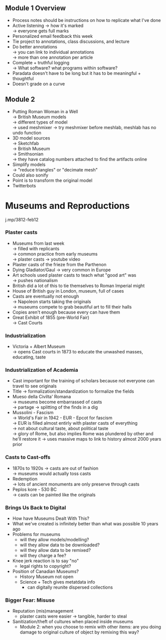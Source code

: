 ## Module 1 Overview
- Process notes should be instructions on how to replicate what I've done
- Active listening -> how it's marked  
-> everyone gets full marks
- Personalized email feedback this week
- Tie project to annotations, class discussions, and lecture
- Do better annotations  
-> you can link to individual annotations  
-> more than one annotation per article  
- Complete + truthful logging  
-> What software? what programs within software?
- Paradata doesn't have to be long but it has to be meaningful + thoughtful
- Doesn't grade on a curve

## Module 2
- Putting Roman Woman in a Well  
-> British Museum models  
-> different types of model  
-> used meshmixer -> try meshmixer before meshlab, meshlab has no undo function  
- 3D model sources  
-> Sketchfab  
  -> British Museum  
  -> Smithsonian  
    -> they have catalog numbers attached to find the artifacts online
- Simplify models  
-> "reduce triangles" or "decimate mesh"  
- Could also sonify
- Point is to transform the original model
- Twitterbots  

# Museums and Reproductions
j.mp/3812-feb12

### Plaster casts
- Museums from last week  
-> filled with replicants  
  -> common practice from early museums  
    -> plaster casts -> youtube video  
- Plaster casts of the frieze from the Parthenon
- Dying Gladiator/Gaul -> very common in Europe
- Art schools used plaster casts to teach what "good art" was  
-> pushes nationalism  
- British did a lot of this to tie themselves to Roman Imperial might
- House of British guy in London, museum, full of cases
- Casts are eventually not enough  
-> Napoleon starts taking the originals  
-> museums compete to grab beautiful art to fill their halls  
- Copies aren't enough because every can have them
- Great Exhibit of 1855 (pre-World Fair)  
-> Cast Courts  

### Industrialization
- Victoria + Albert Museum  
-> opens Cast courts in 1873 to educate the unwashed masses, educating, taste  

### Industrialization of Academia
- Cast important for the training of scholars because not everyone can travel to see originals
- Title -> formalization/standardization to formalize the fields
- Mueso della Civilta' Romana  
-> museums become embarrassed of casts  
-> partage -> splitting of the finds in a dig  
- Mussolini - Fascism  
-> World's Fair in 1942 - EUR - Epcot for fascism  
-> EUR is filled almost entirly with plaster casts of everything  
-> not about cultural taste, about political taste  
  -> glory of Rome, but also implies Rome was plundered by other and he'll restore it
-> uses massive maps to link to history almost 2000 years prior  

### Casts to Cast-offs
- 1870s to 1920s -> casts are out of fashion  
-> museums would actually toss casts  
- Redemption  
-> lots of ancient monuments are only preserve through casts  
- Peplos kore - 530 BC  
-> casts can be painted like the originals  

### Brings Us Back to Digital
- How have Museums Dealt With This?
- What we've created is infinitely better than what was possible 10 years ago
- Problems for museums
  - will they allow models/modelling?
  - will they allow data to be downloaded?
  - will they allow data to be remixed?
  - will they charge a fee?
- Knee jerk reaction is to say "no"
  - legal rights to copyright?
- Position of Canadian Museums?
  - History Museum not open
  - Science + Tech gives metatdata info
    - can digitally reunite dispersed collections

### Bigger Fear: Misuse
- Reputation (mis)management
  - plaster casts were easier -> tangible, harder to steal
- Sanitization/theft of cultures when placed inside museums
  - Module 2: when you choose to remix with other items: are you doing damage to original culture of object by remixing this way?

